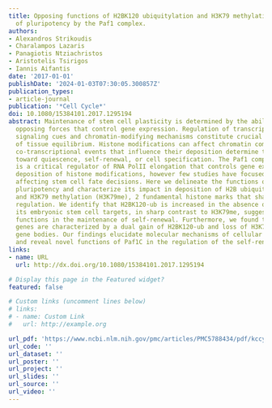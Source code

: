```yaml
---
title: Opposing functions of H2BK120 ubiquitylation and H3K79 methylation in the regulation
  of pluripotency by the Paf1 complex.
authors:
- Alexandros Strikoudis
- Charalampos Lazaris
- Panagiotis Ntziachristos
- Aristotelis Tsirigos
- Iannis Aifantis
date: '2017-01-01'
publishDate: '2024-01-03T07:30:05.300857Z'
publication_types:
- article-journal
publication: '*Cell Cycle*'
doi: 10.1080/15384101.2017.1295194
abstract: Maintenance of stem cell plasticity is determined by the ability to balance
  opposing forces that control gene expression. Regulation of transcriptional networks,
  signaling cues and chromatin-modifying mechanisms constitute crucial determinants
  of tissue equilibrium. Histone modifications can affect chromatin compaction, therefore
  co-transcriptional events that influence their deposition determine the propensities
  toward quiescence, self-renewal, or cell specification. The Paf1 complex (Paf1C)
  is a critical regulator of RNA PolII elongation that controls gene expression and
  deposition of histone modifications, however few studies have focused on its role
  affecting stem cell fate decisions. Here we delineate the functions of Paf1C in
  pluripotency and characterize its impact in deposition of H2B ubiquitylation (H2BK120-ub)
  and H3K79 methylation (H3K79me), 2 fundamental histone marks that shape transcriptional
  regulation. We identify that H2BK120-ub is increased in the absence of Paf1C on
  its embryonic stem cell targets, in sharp contrast to H3K79me, suggesting opposite
  functions in the maintenance of self-renewal. Furthermore, we found that core pluripotency
  genes are characterized by a dual gain of H2BK120-ub and loss of H3K79me on their
  gene bodies. Our findings elucidate molecular mechanisms of cellular adaptation
  and reveal novel functions of Paf1C in the regulation of the self-renewal network.
links:
- name: URL
  url: http://dx.doi.org/10.1080/15384101.2017.1295194

# Display this page in the Featured widget?
featured: false

# Custom links (uncomment lines below)
# links:
# - name: Custom Link
#   url: http://example.org

url_pdf: 'https://www.ncbi.nlm.nih.gov/pmc/articles/PMC5788434/pdf/kccy-16-24-1295194.pdf'
url_code: ''
url_dataset: ''
url_poster: ''
url_project: ''
url_slides: ''
url_source: ''
url_video: ''
---
```

